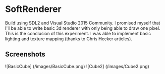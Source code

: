 # SoftRenderer

Build using SDL2 and Visual Studio 2015 Community. I promised myself that I'll be able to write basic 3d renderer with only being able to draw one pixel. This is the conclusion of this experiment. I was able to implement basic lighting and texture mapping (thanks to Chris Hecker articles).

## Screenshots

![BasicCube] (/images/BasicCube.png)
![Cube2]     (/images/Cube2.png)